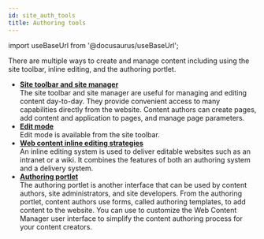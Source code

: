 ```yaml
---
id: site_auth_tools
title: Authoring tools
---
```

import useBaseUrl from '@docusaurus/useBaseUrl';



There are multiple ways to create and manage content including using the site toolbar, inline editing, and the authoring portlet.

-   **[Site toolbar and site manager](site_site_toolbar.md)**  
The site toolbar and site manager are useful for managing and editing content day-to-day. They provide convenient access to many capabilities directly from the website. Content authors can create pages, add content and application to pages, and manage page parameters.
-   **[Edit mode](site_edit_mode.md)**  
Edit mode is available from the site toolbar.
-   **[Web content inline editing strategies](../wcm/wcm_cms_in-line_system.md)**  
An inline editing system is used to deliver editable websites such as an intranet or a wiki. It combines the features of both an authoring system and a delivery system.
-   **[Authoring portlet](site_auth_portlet.md)**  
The authoring portlet is another interface that can be used by content authors, site administrators, and site developers. From the authoring portlet, content authors use forms, called authoring templates, to add content to the website. You can use to customize the Web Content Manager user interface to simplify the content authoring process for your content creators.

